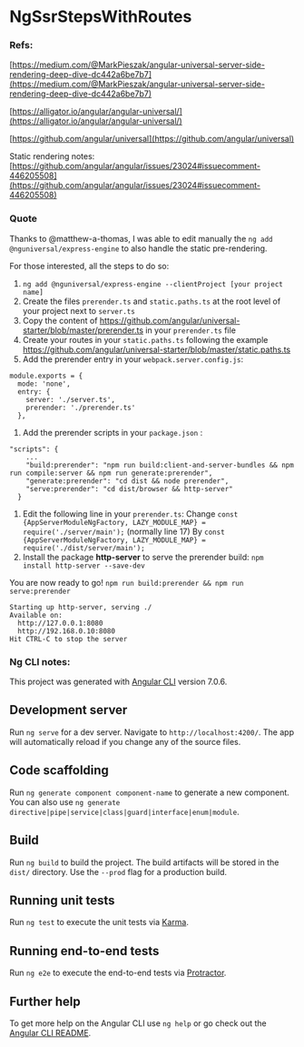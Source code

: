 # NgSsrStepsWithRoutes

### Refs:

[https://medium.com/@MarkPieszak/angular-universal-server-side-rendering-deep-dive-dc442a6be7b7](https://medium.com/@MarkPieszak/angular-universal-server-side-rendering-deep-dive-dc442a6be7b7)

[https://alligator.io/angular/angular-universal/](https://alligator.io/angular/angular-universal/)

[https://github.com/angular/universal](https://github.com/angular/universal)

Static rendering notes:
[https://github.com/angular/angular/issues/23024#issuecomment-446205508](https://github.com/angular/angular/issues/23024#issuecomment-446205508)


### Quote

Thanks to @matthew-a-thomas, I was able to edit manually the `ng add @nguniversal/express-engine` to also handle the static pre-rendering.

For those interested, all the steps to do so:

1. `ng add @nguniversal/express-engine --clientProject [your project name]`
2. Create the files `prerender.ts` and `static.paths.ts` at the root level of your project next to `server.ts`
3. Copy the content of https://github.com/angular/universal-starter/blob/master/prerender.ts in your `prerender.ts` file
4. Create your routes in your `static.paths.ts` following the example https://github.com/angular/universal-starter/blob/master/static.paths.ts
5. Add the prerender entry in your `webpack.server.config.js`:

```
module.exports = {
  mode: 'none',
  entry: {
    server: './server.ts',
    prerender: './prerender.ts'
  },
```
1. Add the prerender scripts in your `package.json` :

```
"scripts": {
    ...
    "build:prerender": "npm run build:client-and-server-bundles && npm run compile:server && npm run generate:prerender",
    "generate:prerender": "cd dist && node prerender",
    "serve:prerender": "cd dist/browser && http-server"
  }
```
1. Edit the following line in your `prerender.ts`:
   Change `const {AppServerModuleNgFactory, LAZY_MODULE_MAP} = require('./server/main');` (normally line 17)
   By `const {AppServerModuleNgFactory, LAZY_MODULE_MAP} = require('./dist/server/main');`
2. Install the package **http-server** to serve the prerender build:
   `npm install http-server --save-dev`

You are now ready to go!
`npm run build:prerender && npm run serve:prerender`

```
Starting up http-server, serving ./
Available on:
  http://127.0.0.1:8080
  http://192.168.0.10:8080
Hit CTRL-C to stop the server
```

### Ng CLI notes:

This project was generated with [Angular CLI](https://github.com/angular/angular-cli) version 7.0.6.

## Development server

Run `ng serve` for a dev server. Navigate to `http://localhost:4200/`. The app will automatically reload if you change any of the source files.

## Code scaffolding

Run `ng generate component component-name` to generate a new component. You can also use `ng generate directive|pipe|service|class|guard|interface|enum|module`.

## Build

Run `ng build` to build the project. The build artifacts will be stored in the `dist/` directory. Use the `--prod` flag for a production build.

## Running unit tests

Run `ng test` to execute the unit tests via [Karma](https://karma-runner.github.io).

## Running end-to-end tests

Run `ng e2e` to execute the end-to-end tests via [Protractor](http://www.protractortest.org/).

## Further help

To get more help on the Angular CLI use `ng help` or go check out the [Angular CLI README](https://github.com/angular/angular-cli/blob/master/README.md).
